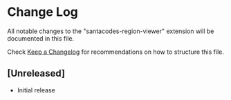 # Change Log

All notable changes to the "santacodes-region-viewer" extension will be documented in this file.

Check [Keep a Changelog](http://keepachangelog.com/) for recommendations on how to structure this file.

## [Unreleased]

- Initial release